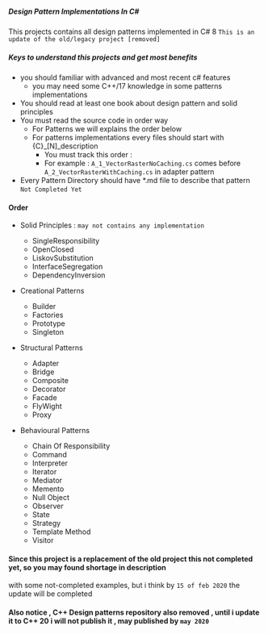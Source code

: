 ##### Design Pattern Implementations In C#

This projects contains all design patterns implemented in C# 8
`This is an update of the old/legacy project [removed]`

##### Keys to understand this projects and get most benefits
* you should familiar with advanced and most recent c# features
    * you may need some C++/17 knowledge in some patterns implementations
* You should read at least one book about design pattern and solid principles
* You must read the source code in order way
    * For Patterns we will explains the order below
    * For patterns implementations every files should start with {C}\_\[N\]\_description
        * You must track this order :
        * For example : `A_1_VectorRasterNoCaching.cs` comes before `A_2_VectorRasterWithCaching.cs` in adapter pattern
* Every Pattern Directory should have *.md file to describe that pattern `Not Completed Yet`
    
    
#### Order
    
* Solid Principles : `may not contains any implementation`
    * SingleResponsibility
    * OpenClosed
    * LiskovSubstitution
    * InterfaceSegregation
    * DependencyInversion
    
* Creational Patterns
    * Builder
    * Factories
    * Prototype
    * Singleton
* Structural Patterns
    * Adapter
    * Bridge
    * Composite
    * Decorator
    * Facade
    * FlyWight
    * Proxy
* Behavioural Patterns
    * Chain Of Responsibility
    * Command
    * Interpreter
    * Iterator
    * Mediator
    * Memento
    * Null Object
    * Observer
    * State
    * Strategy
    * Template Method
    * Visitor
    
#### Since this project is a replacement of the old project this not completed yet, so you may found shortage in description
with some not-completed examples, but i think by `15 of feb 2020` the update will be completed
   
#### Also notice , C++ Design patterns repository also removed , until i update it to C++ 20 i will not publish it , may published by `may 2020`
